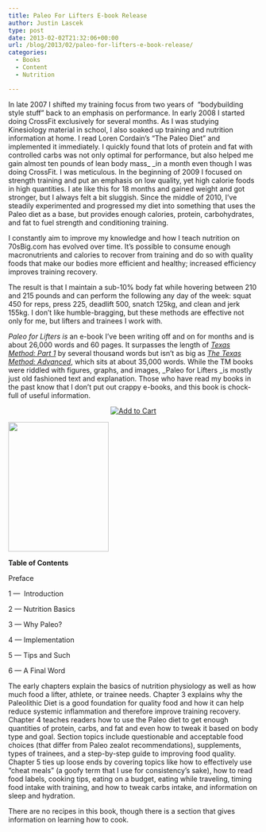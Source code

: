 ```yaml
---
title: Paleo For Lifters E-book Release
author: Justin Lascek
type: post
date: 2013-02-02T21:32:06+00:00
url: /blog/2013/02/paleo-for-lifters-e-book-release/
categories:
  - Books
  - Content
  - Nutrition

---
```

In late 2007 I shifted my training focus from two years of  &#8220;bodybuilding style stuff&#8221; back to an emphasis on performance. In early 2008 I started doing CrossFit exclusively for several months. As I was studying Kinesiology material in school, I also soaked up training and nutrition information at home. I read Loren Cordain&#8217;s &#8220;The Paleo Diet&#8221; and implemented it immediately. I quickly found that lots of protein and fat with controlled carbs was not only optimal for performance, but also helped me gain almost ten pounds of lean body mass_ _in a month even though I was doing CrossFit. I was meticulous. In the beginning of 2009 I focused on strength training and put an emphasis on low quality, yet high calorie foods in high quantities. I ate like this for 18 months and gained weight and got stronger, but I always felt a bit sluggish. Since the middle of 2010, I&#8217;ve steadily experimented and progressed my diet into something that uses the Paleo diet as a base, but provides enough calories, protein, carbohydrates, and fat to fuel strength and conditioning training.

I constantly aim to improve my knowledge and how I teach nutrition on 70sBig.com has evolved over time. It&#8217;s possible to consume enough macronutrients and calories to recover from training and do so with quality foods that make our bodies more efficient and healthy; increased efficiency improves training recovery.

The result is that I maintain a sub-10% body fat while hovering between 210 and 215 pounds and can perform the following any day of the week: squat 450 for reps, press 225, deadlift 500, snatch 125kg, and clean and jerk 155kg. I don&#8217;t like humble-bragging, but these methods are effective not only for me, but lifters and trainees I work with.

_Paleo for Lifters is_ an e-book I&#8217;ve been writing off and on for months and is about 26,000 words and 60 pages. It surpasses the length of _<a href="/books/the-texas-method-part-1/" target="_blank">Texas Method: Part 1</a>_ by several thousand words but isn&#8217;t as big as _<a href="/books/the-texas-method-advanced/" target="_blank">The Texas Method: Advanced</a>_, which sits at about 35,000 words. While the TM books were riddled with figures, graphs, and images, _Paleo for Lifters _is mostly just old fashioned text and explanation. Those who have read my books in the past know that I don&#8217;t put out crappy e-books, and this book is chock-full of useful information.

<p style="text-align: center">
  <a class="ec_ejc_thkbx" href="https://www.e-junkie.com/ecom/gb.php?c=cart&i=1205690&cl=215543&ejc=2" target="ej_ejc"><img src="http://www.e-junkie.com/ej/ej_add_to_cart.gif" alt="Add to Cart" border="0" /></a>
</p>

[<img data-attachment-id="8384" data-permalink="/blog/2013/02/paleo-for-lifters-e-book-release/cover-medium/" data-orig-file="/2013/02/cover-medium.jpg" data-orig-size="600,776" data-comments-opened="1" data-image-meta="{&quot;aperture&quot;:&quot;0&quot;,&quot;credit&quot;:&quot;&quot;,&quot;camera&quot;:&quot;&quot;,&quot;caption&quot;:&quot;&quot;,&quot;created_timestamp&quot;:&quot;0&quot;,&quot;copyright&quot;:&quot;&quot;,&quot;focal_length&quot;:&quot;0&quot;,&quot;iso&quot;:&quot;0&quot;,&quot;shutter_speed&quot;:&quot;0&quot;,&quot;title&quot;:&quot;&quot;}" data-image-title="cover-medium" data-image-description="" data-medium-file="/2013/02/cover-medium-154x200.jpg" data-large-file="/2013/02/cover-medium-450x582.jpg" class="wp-image-8384 aligncenter" src="/2013/02/cover-medium-450x582.jpg" alt="" width="202" height="261" srcset="/2013/02/cover-medium-450x582.jpg 450w, /2013/02/cover-medium-115x150.jpg 115w, /2013/02/cover-medium-154x200.jpg 154w, /2013/02/cover-medium-231x300.jpg 231w, /2013/02/cover-medium.jpg 600w" sizes="(max-width: 202px) 100vw, 202px" />][1]

**Table of Contents**
  
Preface
  
1 &#8212;  Introduction
  
2 &#8212; Nutrition Basics
  
3 &#8212; Why Paleo?
  
4 &#8212; Implementation
  
5 &#8212; Tips and Such
  
6 &#8212; A Final Word

The early chapters explain the basics of nutrition physiology as well as how much food a lifter, athlete, or trainee needs. Chapter 3 explains why the Paleolithic Diet is a good foundation for quality food and how it can help reduce systemic inflammation and therefore improve training recovery. Chapter 4 teaches readers how to use the Paleo diet to get enough quantities of protein, carbs, and fat and even how to tweak it based on body type and goal. Section topics include questionable and acceptable food choices (that differ from Paleo zealot recommendations), supplements, types of trainees, and a step-by-step guide to improving food quality. Chapter 5 ties up loose ends by covering topics like how to effectively use &#8220;cheat meals&#8221; (a goofy term that I use for consistency&#8217;s sake), how to read food labels, cooking tips, eating on a budget, eating while traveling, timing food intake with training, and how to tweak carbs intake, and information on sleep and hydration.

There are no recipes in this book, though there is a section that gives information on learning how to cook.

 [1]: /2013/02/cover-medium.jpg
